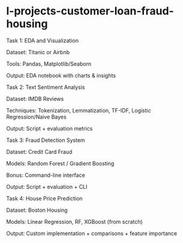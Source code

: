 # l-projects-customer-loan-fraud-housing
Task 1: EDA and Visualization

Dataset: Titanic or Airbnb

Tools: Pandas, Matplotlib/Seaborn

Output: EDA notebook with charts & insights

Task 2: Text Sentiment Analysis

Dataset: IMDB Reviews

Techniques: Tokenization, Lemmatization, TF-IDF, Logistic Regression/Naive Bayes

Output: Script + evaluation metrics

Task 3: Fraud Detection System

Dataset: Credit Card Fraud

Models: Random Forest / Gradient Boosting

Bonus: Command-line interface

Output: Script + evaluation + CLI

Task 4: House Price Prediction

Dataset: Boston Housing

Models: Linear Regression, RF, XGBoost (from scratch)

Output: Custom implementation + comparisons + feature importance


